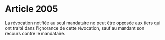 # Article 2005

La révocation notifiée au seul mandataire ne peut être opposée aux tiers qui ont traité dans l'ignorance de cette révocation, sauf au mandant son recours contre le mandataire.